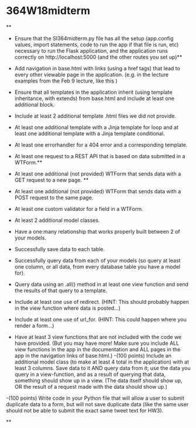 # 364W18midterm

**
- Ensure that the SI364midterm.py file has all the setup (app.config values, import statements, code to run the app if that file is run, etc) necessary to run the Flask application, and the application runs correctly on http://localhost:5000 (and the other routes you set up)**
- Add navigation in base.html with links (using a href tags) that lead to every other viewable page in the application. (e.g. in the lecture examples from the Feb 9 lecture, like this )
- Ensure that all templates in the application inherit (using template inheritance, with extends) from base.html and include at least one additional block.
- Include at least 2 additional template .html files we did not provide.
- At least one additional template with a Jinja template for loop and at least one additional template with a Jinja template conditional.
- At least one errorhandler for a 404 error and a corresponding template.
- At least one request to a REST API that is based on data submitted in a WTForm.**

- At least one additional (not provided) WTForm that sends data with a GET request to a new page.
**
- At least one additional (not provided) WTForm that sends data with a POST request to the same page.
- At least one custom validator for a field in a WTForm.
- At least 2 additional model classes.
- Have a one:many relationship that works properly built between 2 of your models.
- Successfully save data to each table.
- Successfully query data from each of your models (so query at least one column, or all data, from every database table you have a model for).
- Query data using an .all() method in at least one view function and send the results of that query to a template.
- Include at least one use of redirect. (HINT: This should probably happen in the view function where data is posted...)
- Include at least one use of url_for. (HINT: This could happen where you render a form...)
- Have at least 3 view functions that are not included with the code we have provided. (But you may have more! Make sure you include ALL view functions in the app in the documentation and ALL pages in the app in the navigation links of base.html.)
-(100 points) Include an additional model class (to make at least 4 total in the application) with at least 3 columns. Save data to it AND query data from it; use the data you query in a view-function, and as a result of querying that data, something should show up in a view. (The data itself should show up, OR the result of a request made with the data should show up.)

-(100 points) Write code in your Python file that will allow a user to submit duplicate data to a form, but will not save duplicate data (like the same user should not be able to submit the exact same tweet text for HW3).

**
